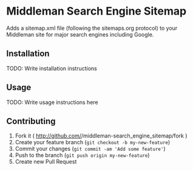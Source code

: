 # Middleman Search Engine Sitemap

Adds a sitemap.xml file (following the sitemaps.org protocol) to your Middleman site for major search engines including Google.

## Installation

TODO: Write installation instructions

## Usage

TODO: Write usage instructions here

## Contributing

1. Fork it ( http://github.com/<my-github-username>/middleman-search_engine_sitemap/fork )
2. Create your feature branch (`git checkout -b my-new-feature`)
3. Commit your changes (`git commit -am 'Add some feature'`)
4. Push to the branch (`git push origin my-new-feature`)
5. Create new Pull Request
